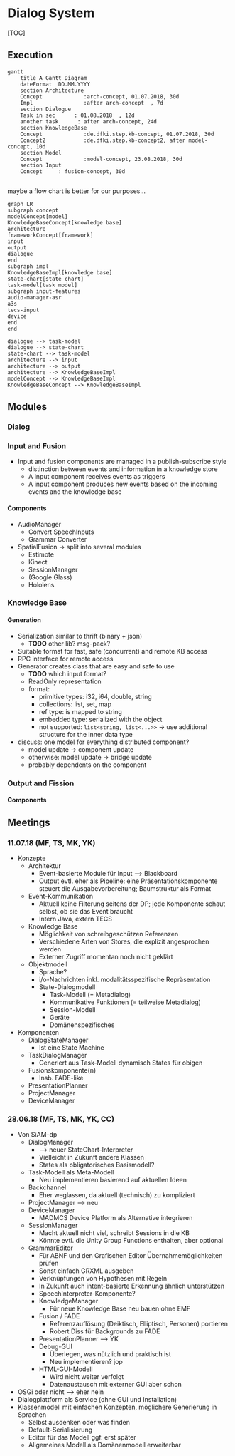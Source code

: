 # Dialog System
[TOC]

## Execution
```mermaid
gantt
    title A Gantt Diagram
    dateFormat  DD.MM.YYYY
    section Architecture
    Concept           	:arch-concept, 01.07.2018, 30d
    Impl     			:after arch-concept  , 7d
    section Dialogue
    Task in sec      : 01.08.2018  , 12d
    another task      : after arch-concept, 24d
    section KnowledgeBase
    Concept				:de.dfki.step.kb-concept, 01.07.2018, 30d
	Concept2			:de.dfki.step.kb-concept2, after model-concept, 10d
    section Model
    Concept 			:model-concept, 23.08.2018, 30d
    section Input
    Concept		: fusion-concept, 30d
    
```

maybe a flow chart is better for our purposes...

```mermaid
graph LR
subgraph concept
modelConcept[model]
KnowledgeBaseConcept[knowledge base]
architecture
frameworkConcept[framework]
input
output
dialogue
end
subgraph impl
KnowledgeBaseImpl[knowledge base]
state-chart[state chart]
task-model[task model]
subgraph input-features
audio-manager-asr
a3s
tecs-input
device
end
end

dialogue --> task-model
dialogue --> state-chart
state-chart --> task-model
architecture --> input
architecture --> output
architecture --> KnowledgeBaseImpl
modelConcept --> KnowledgeBaseImpl
KnowledgeBaseConcept --> KnowledgeBaseImpl
```



## Modules

### Dialog

### Input and Fusion
- Input and fusion components are managed in a publish-subscribe style
    - distinction between events and information in a knowledge store
    - A input component receives events as triggers
    - A input component produces new events based on the incoming events and the knowledge base
    

#### Components
- AudioManager
    - Convert SpeechInputs
    - Grammar Converter
- SpatialFusion -> split into several modules
    - Estimote 
    - Kinect
    - SessionManager
    - (Google Glass)
    - Hololens

### Knowledge Base
#### Generation
- Serialization similar to thrift (binary + json)
    - **TODO** other lib? msg-pack?
- Suitable format for fast, safe (concurrent) and remote KB access
- RPC interface for remote access 
- Generator creates class that are easy and safe to use
    - **TODO**  which input format?
    - ReadOnly representation
    - format:
        - primitive types: i32, i64, double, string
        - collections: list, set, map
        - ref type: is mapped to string
        - embedded type: serialized with the object
        - not supported: `list<string, list<...>>` -> use additional structure for the inner data type
- discuss: one model for everything distributed component?
    - model update -> component update
    - otherwise: model update -> bridge update
    - probably dependents on the component

### Output and Fission
#### Components



## Meetings
### 11.07.18 (MF, TS, MK, YK)
- Konzepte
    - Architektur
        - Event-basierte Module für Input --> Blackboard
        - Output evtl. eher als Pipeline: eine Präsentationskomponente steuert die Ausgabevorbereitung; Baumstruktur als Format
    - Event-Kommunikation
        - Aktuell keine Filterung seitens der DP; jede Komponente schaut selbst, ob sie das Event braucht
        - Intern Java, extern TECS
    - Knowledge Base
        - Möglichkeit von schreibgeschützen Referenzen
        - Verschiedene Arten von Stores, die explizit angesprochen werden
        - Externer Zugriff momentan noch nicht geklärt
    - Objektmodell
        - Sprache?
        - i/o-Nachrichten inkl. modalitätsspezifische Repräsentation
        - State-Dialogmodell
            - Task-Modell (= Metadialog)
            - Kommunikative Funktionen (= teilweise Metadialog)
            - Session-Modell
            - Geräte
            - Domänenspezifisches
- Komponenten
    - DialogStateManager
        - Ist eine State Machine
    - TaskDialogManager
        - Generiert aus Task-Modell dynamisch States für obigen
    - Fusionskomponente(n)
        - Insb. FADE-like
    - PresentationPlanner
    - ProjectManager
    - DeviceManager


### 28.06.18 (MF, TS, MK, YK, CC)
- Von SiAM-dp
  - DialogManager
    -  --> neuer StateChart-Interpreter
    - Vielleicht in Zukunft andere Klassen
    - States als obligatorisches Basismodell?
  - Task-Modell als Meta-Modell
    - Neu implementieren basierend auf aktuellen Ideen
  - Backchannel
    - Eher weglassen, da aktuell (technisch) zu kompliziert
  - ProjectManager --> neu
  - DeviceManager
    - MADMCS Device Platform als Alternative integrieren
  - SessionManager
    - Macht aktuell nicht viel, schreibt Sessions in die KB
    - Könnte evtl. die Unity Group Functions enthalten, aber optional
  - GrammarEditor
    - Für ABNF und den Grafischen Editor Übernahmemöglichkeiten prüfen
    - Sonst einfach GRXML ausgeben
    - Verknüpfungen von Hypothesen mit Regeln
    - In Zukunft auch intent-basierte Erkennung ähnlich unterstützen
    - SpeechInterpreter-Komponente?
    - KnowledgeManager
        - Für neue Knowledge Base neu bauen ohne EMF
    - Fusion / FADE
        - Referenzauflösung (Deiktisch, Elliptisch, Personen) portieren
        - Robert Diss für Backgrounds zu FADE
    - PresentationPlanner --> YK
    - Debug-GUI
        - Überlegen, was nützlich und praktisch ist
        - Neu implementieren? jop
    - HTML-GUI-Modell
        - Wird nicht weiter verfolgt
        - Datenaustausch mit externer GUI aber schon
- OSGi oder nicht --> eher nein
- Dialogplattform als Service (ohne GUI und Installation)
- Klassenmodell mit einfachen Konzepten, möglichere Generierung in Sprachen
    - Selbst ausdenken oder was finden
    - Default-Serialisierung
    - Editor für das Modell ggf. erst später
    - Allgemeines Modell als Domänenmodell erweiterbar
    
